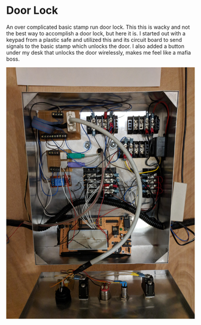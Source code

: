 # Door Lock

An over complicated basic stamp run door lock. This this is wacky and not the best way to accomplish a door lock, but here it is. I started out with a keypad from a plastic safe and utilized this and its circuit board to send signals to the basic stamp which unlocks the door. I also added a button under my desk that unlocks the door wirelessly, makes me feel like a mafia boss.

![](inside.jpg "Inside the box") 